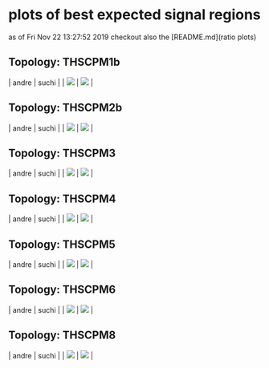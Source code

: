 # plots of best expected signal regions
as of Fri Nov 22 13:27:52 2019
checkout also the [README.md](ratio plots)

## Topology: THSCPM1b

| andre | suchi |
| <img src="bestSR_CMS-EXO-13-006-andre_THSCPM1b.png" /> | <img src="bestSR_CMS-EXO-13-006_THSCPM1b.png" /> |

## Topology: THSCPM2b

| andre | suchi |
| <img src="bestSR_CMS-EXO-13-006-andre_THSCPM2b.png" /> | <img src="bestSR_CMS-EXO-13-006_THSCPM2b.png" /> |

## Topology: THSCPM3

| andre | suchi |
| <img src="bestSR_CMS-EXO-13-006-andre_THSCPM3.png" /> | <img src="bestSR_CMS-EXO-13-006_THSCPM3.png" /> |

## Topology: THSCPM4

| andre | suchi |
| <img src="bestSR_CMS-EXO-13-006-andre_THSCPM4.png" /> | <img src="bestSR_CMS-EXO-13-006_THSCPM4.png" /> |

## Topology: THSCPM5

| andre | suchi |
| <img src="bestSR_CMS-EXO-13-006-andre_THSCPM5.png" /> | <img src="bestSR_CMS-EXO-13-006_THSCPM5.png" /> |

## Topology: THSCPM6

| andre | suchi |
| <img src="bestSR_CMS-EXO-13-006-andre_THSCPM6.png" /> | <img src="bestSR_CMS-EXO-13-006_THSCPM6.png" /> |

## Topology: THSCPM8

| andre | suchi |
| <img src="bestSR_CMS-EXO-13-006-andre_THSCPM8.png" /> | <img src="bestSR_CMS-EXO-13-006_THSCPM8.png" /> |
